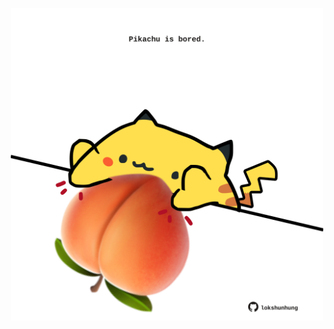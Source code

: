 <!-- built at 12/12/2021, 13:11:08 UTC -->
<p align="center">
  <img width="500" height="500" src="./ReadmeImage.svg">
</p>
